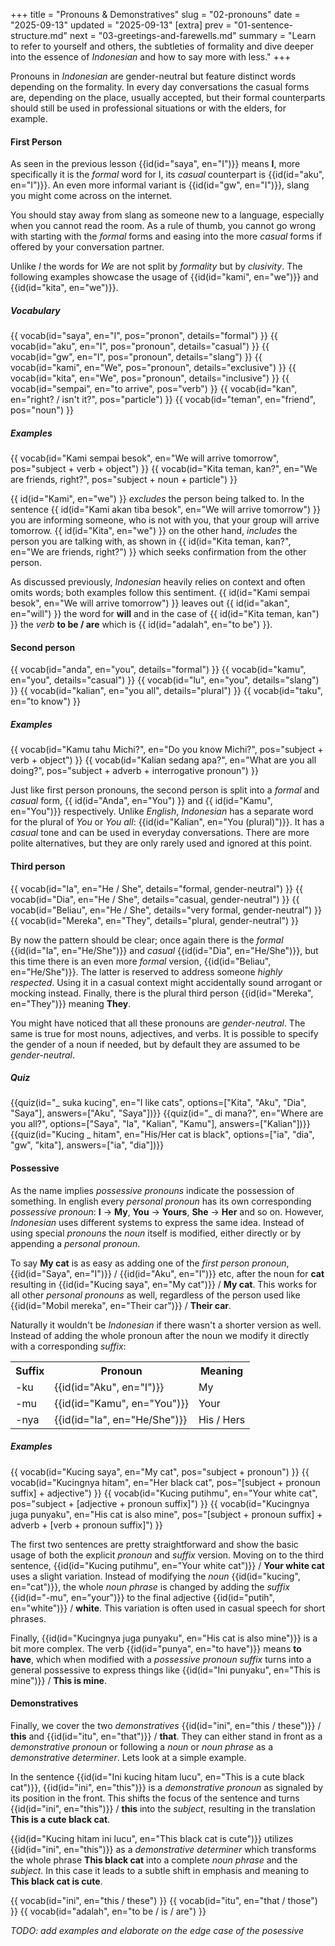 +++
title = "Pronouns & Demonstratives"
slug = "02-pronouns"
date = "2025-09-13"
updated = "2025-09-13"
[extra]
prev = "01-sentence-structure.md"
next = "03-greetings-and-farewells.md"
summary = "Learn to refer to yourself and others, the subtleties of formality and dive deeper into the essence of _Indonesian_ and how to say more with less."
+++

Pronouns in _Indonesian_ are gender-neutral but feature distinct words depending on the formality. In every day conversations the casual forms are, depending on the place, usually accepted, but their formal counterparts should still be used in professional situations or with the elders, for example.

#### First Person
As seen in the previous lesson {{id(id="saya", en="I")}} means **I**, more specifically it is the _formal_ word for I, its _casual_ counterpart is {{id(id="aku", en="I")}}. An even more informal variant is {{id(id="gw", en="I")}}, slang you might come across on the internet.

You should stay away from slang as someone new to a language, especially when you cannot read the room. As a rule of thumb, you cannot go wrong with starting with the _formal_ forms and easing into the more _casual_ forms if offered by your conversation partner.

Unlike _I_ the words for _We_ are not split by _formality_ but by _clusivity_. The following examples showcase the usage of {{id(id="kami", en="we")}} and {{id(id="kita", en="we")}}.

##### Vocabulary
<dl class="card grid4">
{{ vocab(id="saya", en="I", pos="pronon", details="formal") }}
{{ vocab(id="aku", en="I", pos="pronoun", details="casual") }}
{{ vocab(id="gw", en="I", pos="pronoun", details="slang") }}
{{ vocab(id="kami", en="We", pos="pronoun", details="exclusive") }}
{{ vocab(id="kita", en="We", pos="pronoun", details="inclusive") }}
{{ vocab(id="sempai", en="to arrive", pos="verb") }}
{{ vocab(id="kan", en="right? / isn't it?", pos="particle") }}
{{ vocab(id="teman", en="friend", pos="noun") }}
</dl>

##### Examples
<dl class="card">
{{ vocab(id="Kami sempai besok", en="We will arrive tomorrow", pos="subject + verb + object") }}
{{ vocab(id="Kita teman, kan?", en="We are friends, right?", pos="subject + noun + particle") }}
</dl>

{{ id(id="Kami", en="we") }} _excludes_ the person being talked to. In the sentence {{ id(id="Kami akan tiba besok", en="We will arrive tomorrow") }} you are informing someone, who is not with you, that your group will arrive tomorrow. {{ id(id="Kita", en="we") }} on the other hand, _includes_ the person you are talking with, as shown in {{ id(id="Kita teman, kan?", en="We are friends, right?") }} which seeks confirmation from the other person.

As discussed previously, _Indonesian_ heavily relies on context and often omits words; both examples follow this sentiment. {{ id(id="Kami sempai besok", en="We will arrive tomorrow") }} leaves out {{ id(id="akan", en="will") }} the word for **will** and in the case of {{ id(id="Kita teman, kan") }} the _verb_ **to be / are** which is {{ id(id="adalah", en="to be") }}.

#### Second person
<dl class="card grid4">
{{ vocab(id="anda", en="you", details="formal") }}
{{ vocab(id="kamu", en="you", details="casual") }}
{{ vocab(id="lu", en="you", details="slang") }}
{{ vocab(id="kalian", en="you all", details="plural") }}
{{ vocab(id="taku", en="to know") }}
</dl>

##### Examples
<dl class="card">
{{ vocab(id="Kamu tahu Michi?", en="Do you know Michi?", pos="subject + verb + object") }}
{{ vocab(id="Kalian sedang apa?", en="What are you all doing?", pos="subject + adverb + interrogative pronoun") }}
</dl>

Just like first person pronouns, the second person is split into a _formal_ and _casual_ form, {{ id(id="Anda", en="You") }} and {{ id(id="Kamu", en="You")}} respectively. Unlike _English_, _Indonesian_ has a separate word for the plural of _You_ or _You all_: {{id(id="Kalian", en="You (plural)")}}. It has a _casual_ tone and can be used in everyday conversations. There are more polite alternatives, but they are only rarely used and ignored at this point.

#### Third person
<dl class="card grid2">
{{ vocab(id="Ia", en="He / She", details="formal, gender-neutral") }}
{{ vocab(id="Dia", en="He / She", details="casual, gender-neutral") }}
{{ vocab(id="Beliau", en="He / She", details="very formal, gender-neutral") }}
{{ vocab(id="Mereka", en="They", details="plural, gender-neutral") }}
</dl>

By now the pattern should be clear; once again there is the _formal_ {{id(id="Ia", en="He/She")}} and _casual_ {{id(id="Dia", en="He/She")}}, but this time there is an even more _formal_ version, {{id(id="Beliau", en="He/She")}}. The latter is reserved to address someone _highly respected_. Using it in a casual context might accidentally sound arrogant or mocking instead. Finally, there is the plural third person {{id(id="Mereka", en="They")}} meaning **They**.

You might have noticed that all these pronouns are _gender-neutral_. The same is true for most nouns, adjectives, and verbs. It is possible to specify the gender of a noun if needed, but by default they are assumed to be _gender-neutral_.

##### Quiz
{{quiz(id="_ suka kucing", en="I like cats", options=["Kita", "Aku", "Dia", "Saya"], answers=["Aku", "Saya"])}}
{{quiz(id="_ di mana?", en="Where are you all?", options=["Saya", "Ia", "Kalian", "Kamu"], answers=["Kalian"])}}
{{quiz(id="Kucing _ hitam", en="His/Her cat is black", options=["ia", "dia", "gw", "kita"], answers=["ia", "dia"])}}

#### Possessive
As the name implies _possessive pronouns_ indicate the possession of something. In english every _personal pronoun_ has its own corresponding _possessive pronoun_: **I** -> **My**, **You** -> **Yours**, **She** -> **Her** and so on. However, _Indonesian_ uses different systems to express the same idea. Instead of using special _pronouns_ the _noun_ itself is modified, either directly or by appending a _personal pronoun_.

To say **My cat** is as easy as adding one of the _first person pronoun_, {{id(id="Saya", en="I")}} / {{id(id="Aku", en="I")}} etc, after the noun for **cat** resulting in {{id(id="Kucing saya", en="My cat")}} / **My cat**. This works for all other _personal pronouns_ as well, regardless of the person used like {{id(id="Mobil mereka", en="Their car")}} / **Their car**.

Naturally it wouldn't be _Indonesian_ if there wasn't a shorter version as well. Instead of adding the whole pronoun after the noun we modify it directly with a corresponding _suffix_:

<table>
  <tr>
    <th>Suffix</th>
    <th>Pronoun</th>
    <th>Meaning</th>
  </tr>
  <tr>
    <td>-ku</td>
    <td>{{id(id="Aku", en="I")}}</td>
    <td>My</td>
  </tr>
  <tr>
    <td>-mu</td>
    <td>{{id(id="Kamu", en="You")}}</td>
    <td>Your</td>
  </tr>
  <tr>
    <td>-nya</td>
    <td>{{id(id="Ia", en="He/She")}}</td>
    <td>His / Hers</td>
  </tr>
</table>

##### Examples
<dl class="card">
{{ vocab(id="Kucing saya", en="My cat", pos="subject + pronoun") }}
{{ vocab(id="Kucingnya hitam", en="Her black cat", pos="[subject + pronoun suffix] + adjective") }}
{{ vocab(id="Kucing putihmu", en="Your white cat", pos="subject + [adjective + pronoun suffix]") }}
{{ vocab(id="Kucingnya juga punyaku", en="His cat is also mine", pos="[subject + pronoun suffix] + adverb + [verb + pronoun suffix]") }}
</dl>

The first two sentences are pretty straightforward and show the basic usage of both the explicit _pronoun_ and _suffix_ version. Moving on to the third sentence, {{id(id="Kucing putihmu", en="Your white cat")}} / **Your white cat** uses a slight variation. Instead of modifying the _noun_ {{id(id="kucing", en="cat")}}, the whole _noun phrase_ is changed by adding the _suffix_ {{id(id="-mu", en="your")}} to the final adjective {{id(id="putih", en="white")}} / **white**. This variation is often used in casual speech for short phrases.

Finally, {{id(id="Kucingnya juga punyaku", en="His cat is also mine")}} is a bit more complex. The verb {{id(id="punya", en="to have")}} means **to have**, which when modified with a _possessive pronoun suffix_ turns into a general possessive to express things like {{id(id="Ini punyaku", en="This is mine")}} / **This is mine**.

#### Demonstratives

Finally, we cover the two _demonstratives_ {{id(id="ini", en="this / these")}} / **this** and {{id(id="itu", en="that")}} / **that**. They can either stand in front as a _demonstrative pronoun_ or following a _noun_ or _noun phrase_ as a _demonstrative determiner_. Lets look at a simple example.

In the sentence {{id(id="Ini kucing hitam lucu", en="This is a cute black cat")}}, {{id(id="ini", en="this")}} is a _demonstrative pronoun_ as signaled by its position in the front. This shifts the focus of the sentence and turns {{id(id="ini", en="this")}} / **this** into the _subject_, resulting in the translation **This is a cute black cat**.


{{id(id="Kucing hitam ini lucu", en="This black cat is cute")}} utilizes {{id(id="ini", en="this")}} as a _demonstrative determiner_ which transforms the whole phrase **This black cat** into a complete _noun phrase_ and the _subject_. In this case it leads to a subtle shift in emphasis and meaning to **This black cat is cute**.


<dl class="card grid3">
{{ vocab(id="ini", en="this / these") }}
{{ vocab(id="itu", en="that / those") }}
{{ vocab(id="adalah", en="to be / is / are") }}
</dl>

_TODO: add examples and elaborate on the edge case of the posessive_

